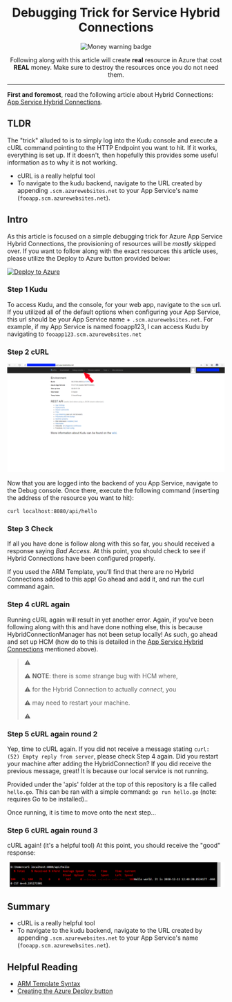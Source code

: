 <div align="center">

# Debugging Trick for Service Hybrid Connections

![Money warning badge](https://img.shields.io/badge/%20This%20costs%20real-%20%F0%9F%92%B2money%20%F0%9F%92%B2-brightgreen?style=flat-square)

Following along with this article will create **real** resource in Azure that cost **REAL** money. Make sure to destroy the resources once you do not need them.

</div>

---

**First and foremost**, read the following article about Hybrid Connections: [App Service Hybrid Connections][hcm].

## TLDR

The "trick" alluded to is to simply log into the Kudu console and execute a cURL command pointing to the HTTP Endpoint you want to hit. If it works, everything is set up. If it doesn't, then hopefully this provides some useful information as to why it is not working.

* cURL is a really helpful tool
* To navigate to the kudu backend, navigate to the URL created by appending `.scm.azurewebsites.net` to your App Service's name (`fooapp.scm.azurewebsites.net`).

## Intro

As this article is focused on a simple debugging trick for Azure App Service Hybrid Connections, the provisioning of resources will be *mostly* skipped over. If you want to follow along with the exact resources this article uses, please utilize the Deploy to Azure button provided below:


[![Deploy to Azure](https://aka.ms/deploytoazurebutton)](https://portal.azure.com/#create/Microsoft.Template/uri/https%3A%2F%2Fraw.githubusercontent.com%2FJoshuaTheMiller%2FExperiments%2FhybridConnections%2Fazure%2FHybridConnections%2FHcExampleTemplate.json)

### Step 1 Kudu

To access Kudu, and the console, for your web app, navigate to the `scm` url. If you utilized all of the default options when configuring your App Service, this url should be your App Service name + `.scm.azurewebsites.net`. For example, if my App Service is named fooapp123, I can access Kudu by navigating to `fooapp123.scm.azurewebsites.net`

### Step 2 cURL

![The App Service Backend, with the Debug Console pointed out at the top level nav bar](./imgs/kuduDebugConsole.png)

Now that you are logged into the backend of you App Service, navigate to the Debug console. Once there, execute the following command (inserting the address of the resource you want to hit):

```
curl localhost:8080/api/hello
```

### Step 3 Check

If all you have done is follow along with this so far, you should received a response saying *Bad Access*. At this point, you should check to see if Hybrid Connections have been configured properly.

If you used the ARM Template, you'll find that there are no Hybrid Connections added to this app! Go ahead and add it, and run the curl command again.

### Step 4 cURL again

Running cURL again will result in yet another error. Again, if you've been following along with this and have done nothing else, this is because HybridConnectionManager has not been setup locally! As such, go ahead and set up HCM (how do to this is detailed in the [App Service Hybrid Connections][hcm] mentioned above).

> ⚠
>
> ⚠ **NOTE**: there is some strange bug with HCM where, 
> 
> ⚠ for the Hybrid Connection to actually *connect*, you 
> 
> ⚠ may need to restart your machine.
> 
> ⚠

### Step 5 cURL again round 2

Yep, time to cURL again. If you did not receive a message stating `curl: (52) Empty reply from server`, please check Step 4 again. Did you restart your machine after adding the HybridConnection? If you did receive the previous message, great! It is because our local service is not running.

Provided under the 'apis' folder at the top of this repository is a file called `hello.go`. This can be ran with a simple command: `go run hello.go` (note: requires Go to be installed)..

Once running, it is time to move onto the next step...

### Step 6 cURL again round 3

cURL again! (it's a helpful tool) At this point, you should receive the "good" response:

![The successful cURL response](./imgs/goodResponse.png)

## Summary

* cURL is a really helpful tool
* To navigate to the kudu backend, navigate to the URL created by appending `.scm.azurewebsites.net` to your App Service's name (`fooapp.scm.azurewebsites.net`).

## Helpful Reading

* [ARM Template Syntax](https://docs.microsoft.com/en-us/azure/azure-resource-manager/templates/template-syntax)
* [Creating the Azure Deploy button](https://docs.microsoft.com/en-us/azure/azure-resource-manager/templates/deploy-to-azure-button)





[hcm]: https://docs.microsoft.com/en-us/azure/app-service/app-service-hybrid-connections